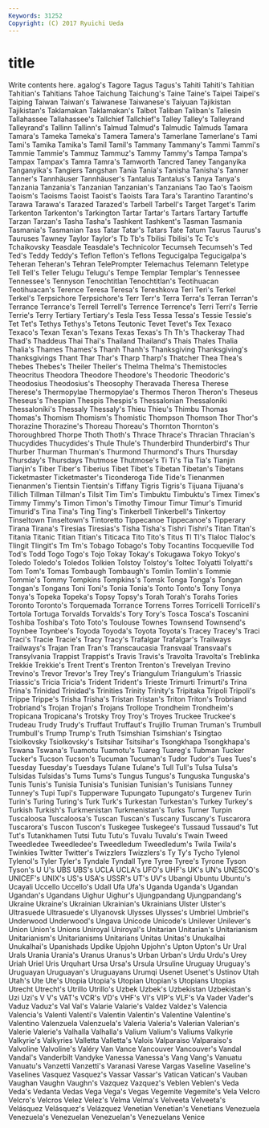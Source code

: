 ```yaml
---
Keywords: 31252 
Copyright: (C) 2017 Ryuichi Ueda
---
```


# title

Write contents here.
agalog's Tagore Tagus Tagus's Tahiti Tahiti's Tahitian Tahitian's
Tahitians Tahoe Taichung Taichung's Taine Taine's Taipei Taipei's Taiping Taiwan
Taiwan's Taiwanese Taiwanese's Taiyuan Tajikistan Tajikistan's Taklamakan Taklamakan's Talbot Taliban
Taliban's Taliesin Tallahassee Tallahassee's Tallchief Tallchief's Talley Talley's Talleyrand Talleyrand's
Tallinn Tallinn's Talmud Talmud's Talmudic Talmuds Tamara Tamara's Tameka Tameka's
Tamera Tamera's Tamerlane Tamerlane's Tami Tami's Tamika Tamika's Tamil Tamil's
Tammany Tammany's Tammi Tammi's Tammie Tammie's Tammuz Tammuz's Tammy Tammy's
Tampa Tampa's Tampax Tampax's Tamra Tamra's Tamworth Tancred Taney Tanganyika
Tanganyika's Tangiers Tangshan Tania Tania's Tanisha Tanisha's Tanner Tanner's Tannhäuser
Tannhäuser's Tantalus Tantalus's Tanya Tanya's Tanzania Tanzania's Tanzanian Tanzanian's Tanzanians
Tao Tao's Taoism Taoism's Taoisms Taoist Taoist's Taoists Tara Tara's
Tarantino Tarantino's Tarawa Tarawa's Tarazed Tarazed's Tarbell Tarbell's Target Target's
Tarim Tarkenton Tarkenton's Tarkington Tartar Tartar's Tartars Tartary Tartuffe Tarzan
Tarzan's Tasha Tasha's Tashkent Tashkent's Tasman Tasmania Tasmania's Tasmanian Tass
Tatar Tatar's Tatars Tate Tatum Taurus Taurus's Tauruses Tawney Taylor
Taylor's Tb Tb's Tbilisi Tbilisi's Tc Tc's Tchaikovsky Teasdale Teasdale's
Technicolor Tecumseh Tecumseh's Ted Ted's Teddy Teddy's Teflon Teflon's Teflons
Tegucigalpa Tegucigalpa's Teheran Teheran's Tehran TelePrompter Telemachus Telemann Teletype Tell
Tell's Teller Telugu Telugu's Tempe Templar Templar's Tennessee Tennessee's Tennyson
Tenochtitlan Tenochtitlan's Teotihuacan Teotihuacan's Terence Teresa Teresa's Tereshkova Teri Teri's
Terkel Terkel's Terpsichore Terpsichore's Terr Terr's Terra Terra's Terran Terran's
Terrance Terrance's Terrell Terrell's Terrence Terrence's Terri Terri's Terrie Terrie's
Terry Tertiary Tertiary's Tesla Tess Tessa Tessa's Tessie Tessie's Tet
Tet's Tethys Tethys's Tetons Teutonic Tevet Tevet's Tex Texaco Texaco's
Texan Texan's Texans Texas Texas's Th Th's Thackeray Thad Thad's
Thaddeus Thai Thai's Thailand Thailand's Thais Thales Thalia Thalia's Thames
Thames's Thanh Thanh's Thanksgiving Thanksgiving's Thanksgivings Thant Thar Thar's Tharp
Tharp's Thatcher Thea Thea's Thebes Thebes's Theiler Theiler's Thelma Thelma's
Themistocles Theocritus Theodora Theodore Theodore's Theodoric Theodoric's Theodosius Theodosius's Theosophy
Theravada Theresa Therese Therese's Thermopylae Thermopylae's Thermos Theron Theron's Theseus
Theseus's Thespian Thespis Thespis's Thessalonian Thessaloníki Thessaloníki's Thessaly Thessaly's Thieu
Thieu's Thimbu Thomas Thomas's Thomism Thomism's Thomistic Thompson Thomson Thor
Thor's Thorazine Thorazine's Thoreau Thoreau's Thornton Thornton's Thoroughbred Thorpe Thoth
Thoth's Thrace Thrace's Thracian Thracian's Thucydides Thucydides's Thule Thule's Thunderbird
Thunderbird's Thur Thurber Thurman Thurman's Thurmond Thurmond's Thurs Thursday Thursday's
Thursdays Thutmose Thutmose's Ti Ti's Tia Tia's Tianjin Tianjin's Tiber
Tiber's Tiberius Tibet Tibet's Tibetan Tibetan's Tibetans Ticketmaster Ticketmaster's Ticonderoga
Tide Tide's Tienanmen Tienanmen's Tientsin Tientsin's Tiffany Tigris Tigris's Tijuana
Tijuana's Tillich Tillman Tillman's Tilsit Tim Tim's Timbuktu Timbuktu's Timex
Timex's Timmy Timmy's Timon Timon's Timothy Timour Timur Timur's Timurid
Timurid's Tina Tina's Ting Ting's Tinkerbell Tinkerbell's Tinkertoy Tinseltown Tinseltown's
Tintoretto Tippecanoe Tippecanoe's Tipperary Tirana Tirana's Tiresias Tiresias's Tisha Tisha's
Tishri Tishri's Titan Titan's Titania Titanic Titian Titian's Titicaca Tito
Tito's Titus Tl Tl's Tlaloc Tlaloc's Tlingit Tlingit's Tm Tm's
Tobago Tobago's Toby Tocantins Tocqueville Tod Tod's Todd Togo Togo's
Tojo Tokay Tokay's Tokugawa Tokyo Tokyo's Toledo Toledo's Toledos Tolkien
Tolstoy Tolstoy's Toltec Tolyatti Tolyatti's Tom Tom's Tomas Tombaugh Tombaugh's
Tomlin Tomlin's Tommie Tommie's Tommy Tompkins Tompkins's Tomsk Tonga Tonga's
Tongan Tongan's Tongans Toni Toni's Tonia Tonia's Tonto Tonto's Tony
Tonya Tonya's Topeka Topeka's Topsy Topsy's Torah Torah's Torahs Tories
Toronto Toronto's Torquemada Torrance Torrens Torres Torricelli Torricelli's Tortola Tortuga
Torvalds Torvalds's Tory Tory's Tosca Tosca's Toscanini Toshiba Toshiba's Toto
Toto's Toulouse Townes Townsend Townsend's Toynbee Toynbee's Toyoda Toyoda's Toyota
Toyota's Tracey Tracey's Traci Traci's Tracie Tracie's Tracy Tracy's Trafalgar
Trafalgar's Trailways Trailways's Trajan Tran Tran's Transcaucasia Transvaal Transvaal's Transylvania
Trappist Trappist's Travis Travis's Travolta Travolta's Treblinka Trekkie Trekkie's Trent
Trent's Trenton Trenton's Trevelyan Trevino Trevino's Trevor Trevor's Trey Trey's
Triangulum Triangulum's Triassic Triassic's Tricia Tricia's Trident Trident's Trieste Trimurti
Trimurti's Trina Trina's Trinidad Trinidad's Trinities Trinity Trinity's Tripitaka Tripoli
Tripoli's Trippe Trippe's Trisha Trisha's Tristan Tristan's Triton Triton's Trobriand
Trobriand's Trojan Trojan's Trojans Trollope Trondheim Trondheim's Tropicana Tropicana's Trotsky
Troy Troy's Troyes Truckee Truckee's Trudeau Trudy Trudy's Truffaut Truffaut's
Trujillo Truman Truman's Trumbull Trumbull's Trump Trump's Truth Tsimshian Tsimshian's
Tsingtao Tsiolkovsky Tsiolkovsky's Tsitsihar Tsitsihar's Tsongkhapa Tsongkhapa's Tswana Tswana's Tuamotu
Tuamotu's Tuareg Tuareg's Tubman Tucker Tucker's Tucson Tucson's Tucuman Tucuman's
Tudor Tudor's Tues Tues's Tuesday Tuesday's Tuesdays Tulane Tulane's Tull
Tull's Tulsa Tulsa's Tulsidas Tulsidas's Tums Tums's Tungus Tungus's Tunguska
Tunguska's Tunis Tunis's Tunisia Tunisia's Tunisian Tunisian's Tunisians Tunney Tunney's
Tupi Tupi's Tupperware Tupungato Tupungato's Turgenev Turin Turin's Turing Turing's
Turk Turk's Turkestan Turkestan's Turkey Turkey's Turkish Turkish's Turkmenistan Turkmenistan's
Turks Turner Turpin Tuscaloosa Tuscaloosa's Tuscan Tuscan's Tuscany Tuscany's Tuscarora
Tuscarora's Tuscon Tuscon's Tuskegee Tuskegee's Tussaud Tussaud's Tut Tut's Tutankhamen
Tutsi Tutu Tutu's Tuvalu Tuvalu's Twain Tweed Tweedledee Tweedledee's Tweedledum
Tweedledum's Twila Twila's Twinkies Twitter Twitter's Twizzlers Twizzlers's Ty Ty's
Tycho Tylenol Tylenol's Tyler Tyler's Tyndale Tyndall Tyre Tyree Tyree's
Tyrone Tyson Tyson's U U's UBS UBS's UCLA UCLA's UFO's
UHF's UK's UN's UNESCO's UNICEF's UNIX's US's USA's USSR's UT's
UV's Ubangi Ubuntu Ubuntu's Ucayali Uccello Uccello's Udall Ufa Ufa's
Uganda Uganda's Ugandan Ugandan's Ugandans Uighur Uighur's Ujungpandang Ujungpandang's Ukraine
Ukraine's Ukrainian Ukrainian's Ukrainians Ulster Ulster's Ultrasuede Ultrasuede's Ulyanovsk Ulysses
Ulysses's Umbriel Umbriel's Underwood Underwood's Ungava Unicode Unicode's Unilever Unilever's
Union Union's Unions Uniroyal Uniroyal's Unitarian Unitarian's Unitarianism Unitarianism's Unitarianisms
Unitarians Unitas Unitas's Unukalhai Unukalhai's Upanishads Updike Upjohn Upjohn's Upton
Upton's Ur Ural Urals Urania Urania's Uranus Uranus's Urban Urban's
Urdu Urdu's Urey Uriah Uriel Uris Urquhart Ursa Ursa's Ursula
Ursuline Uruguay Uruguay's Uruguayan Uruguayan's Uruguayans Urumqi Usenet Usenet's Ustinov
Utah Utah's Ute Ute's Utopia Utopia's Utopian Utopian's Utopians Utopias
Utrecht Utrecht's Utrillo Utrillo's Uzbek Uzbek's Uzbekistan Uzbekistan's Uzi Uzi's
V V's VAT's VCR's VD's VHF's VI's VIP's VLF's Va
Vader Vader's Vaduz Vaduz's Val Val's Valarie Valarie's Valdez Valdez's
Valencia Valencia's Valenti Valenti's Valentin Valentin's Valentine Valentine's Valentino Valenzuela
Valenzuela's Valeria Valeria's Valerian Valerian's Valerie Valerie's Valhalla Valhalla's Valium
Valium's Valiums Valkyrie Valkyrie's Valkyries Valletta Valletta's Valois Valparaiso Valparaiso's
Valvoline Valvoline's Valéry Van Vance Vancouver Vancouver's Vandal Vandal's Vanderbilt
Vandyke Vanessa Vanessa's Vang Vang's Vanuatu Vanuatu's Vanzetti Vanzetti's Varanasi
Varese Vargas Vaseline Vaseline's Vaselines Vasquez Vasquez's Vassar Vassar's Vatican
Vatican's Vauban Vaughan Vaughn Vaughn's Vazquez Vazquez's Veblen Veblen's Veda
Veda's Vedanta Vedas Vega Vega's Vegas Vegemite Vegemite's Vela Velcro
Velcro's Velcros Velez Velez's Velma Velma's Velveeta Velveeta's Velásquez Velásquez's
Velázquez Venetian Venetian's Venetians Venezuela Venezuela's Venezuelan Venezuelan's Venezuelans Venice
